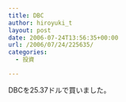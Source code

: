 ```yaml
---
title: DBC
author: hiroyuki_t
layout: post
date: 2006-07-24T13:56:35+00:00
url: /2006/07/24/225635/
categories:
  - 投資

---
```

<div class="section">
  <p>
    DBCを25.37ドルで買いました。
  </p>
</div>